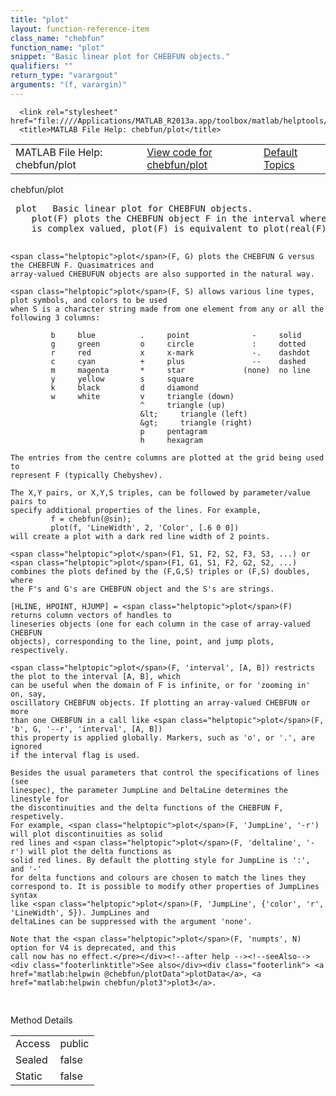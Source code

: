 ```yaml
---
title: "plot"
layout: function-reference-item
class_name: "chebfun"
function_name: "plot"
snippet: "Basic linear plot for CHEBFUN objects."
qualifiers: ""
return_type: "varargout"
arguments: "(f, varargin)"
---
```


<html>
   <head>
      <meta http-equiv="Content-Type" content="text/html; charset=utf-8">
   
      <link rel="stylesheet" href="file:////Applications/MATLAB_R2013a.app/toolbox/matlab/helptools/private/helpwin.css">
      <title>MATLAB File Help: chebfun/plot</title>
   </head>
   <body>
      <!--Single-page help-->
      <table border="0" cellspacing="0" width="100%">
         <tr class="subheader">
            <td class="headertitle">MATLAB File Help: chebfun/plot</td>
            <td class="subheader-left"><a href="matlab:edit chebfun/plot">View code for chebfun/plot</a></td>
            <td class="subheader-right"><a href="matlab:helpwin">Default Topics</a></td>
         </tr>
      </table>
      <div class="title">chebfun/plot</div>
      <div class="helptext"><pre><!--helptext --> <span class="helptopic">plot</span>   Basic linear plot for CHEBFUN objects.
    <span class="helptopic">plot</span>(F) plots the CHEBFUN object F in the interval where it is defined. If F
    is complex valued, <span class="helptopic">plot</span>(F) is equivalent to <span class="helptopic">plot</span>(real(F), imag(F)).
 
    <span class="helptopic">plot</span>(F, G) plots the CHEBFUN G versus the CHEBFUN F. Quasimatrices and
    array-valued CHEBUFUN objects are also supported in the natural way.
 
    <span class="helptopic">plot</span>(F, S) allows various line types, plot symbols, and colors to be used
    when S is a character string made from one element from any or all the
    following 3 columns:
 
             b     blue          .     point              -     solid
             g     green         o     circle             :     dotted
             r     red           x     x-mark             -.    dashdot
             c     cyan          +     plus               --    dashed
             m     magenta       *     star             (none)  no line
             y     yellow        s     square
             k     black         d     diamond
             w     white         v     triangle (down)
                                 ^     triangle (up)
                                 &lt;     triangle (left)
                                 &gt;     triangle (right)
                                 p     pentagram
                                 h     hexagram
 
    The entries from the centre columns are plotted at the grid being used to
    represent F (typically Chebyshev).
 
    The X,Y pairs, or X,Y,S triples, can be followed by parameter/value pairs to
    specify additional properties of the lines. For example,
             f = chebfun(@sin);
             plot(f, 'LineWidth', 2, 'Color', [.6 0 0])
    will create a plot with a dark red line width of 2 points.
 
    <span class="helptopic">plot</span>(F1, S1, F2, S2, F3, S3, ...) or <span class="helptopic">plot</span>(F1, G1, S1, F2, G2, S2, ...)
    combines the plots defined by the (F,G,S) triples or (F,S) doubles, where
    the F's and G's are CHEBFUN object and the S's are strings.
 
    [HLINE, HPOINT, HJUMP] = <span class="helptopic">plot</span>(F) returns column vectors of handles to
    lineseries objects (one for each column in the case of array-valued CHEBFUN
    objects), corresponding to the line, point, and jump plots, respectively.
 
    <span class="helptopic">plot</span>(F, 'interval', [A, B]) restricts the plot to the interval [A, B], which
    can be useful when the domain of F is infinite, or for 'zooming in' on, say,
    oscillatory CHEBFUN objects. If plotting an array-valued CHEBFUN or more
    than one CHEBFUN in a call like <span class="helptopic">plot</span>(F, 'b', G, '--r', 'interval', [A, B])
    this property is applied globally. Markers, such as 'o', or '.', are ignored
    if the interval flag is used.
 
    Besides the usual parameters that control the specifications of lines (see
    linespec), the parameter JumpLine and DeltaLine determines the linestyle for
    the discontinuities and the delta functions of the CHEBFUN F, respetively.
    For example, <span class="helptopic">plot</span>(F, 'JumpLine', '-r') will plot discontinuities as solid
    red lines and <span class="helptopic">plot</span>(F, 'deltaline', '-r') will plot the delta functions as
    solid red lines. By default the plotting style for JumpLine is ':', and '-'
    for delta functions and colours are chosen to match the lines they
    correspond to. It is possible to modify other properties of JumpLines syntax
    like <span class="helptopic">plot</span>(F, 'JumpLine', {'color', 'r', 'LineWidth', 5}). JumpLines and
    deltaLines can be suppressed with the argument 'none'.
 
    Note that the <span class="helptopic">plot</span>(F, 'numpts', N) option for V4 is deprecated, and this
    call now has no effect.</pre></div><!--after help --><!--seeAlso--><div class="footerlinktitle">See also</div><div class="footerlink"> <a href="matlab:helpwin @chebfun/plotData">plotData</a>, <a href="matlab:helpwin chebfun/plot3">plot3</a>.
</div>
      <!--Method-->
      <div class="sectiontitle">Method Details</div>
      <table class="class-details">
         <tr>
            <td class="class-detail-label">Access</td>
            <td>public</td>
         </tr>
         <tr>
            <td class="class-detail-label">Sealed</td>
            <td>false</td>
         </tr>
         <tr>
            <td class="class-detail-label">Static</td>
            <td>false</td>
         </tr>
      </table>
   </body>
</html>
